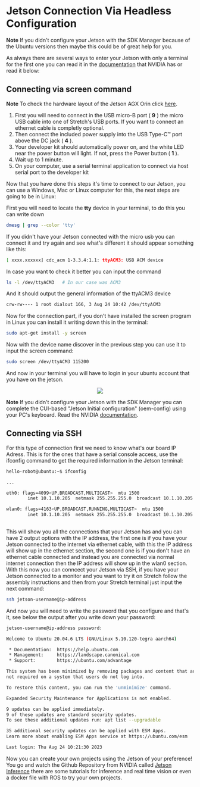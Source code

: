 # Jetson Connection Via Headless Configuration
**Note**
    If you didn't configure your Jetson with the SDK Manager because of the Ubuntu versions then maybe this could be of great help for you.

As always there are several ways to enter your Jetson with only a terminal for the first one you can read it in the [documentation](https://developer.nvidia.com/embedded/learn/get-started-jetson-agx-orin-devkit) that NVIDIA has or read it below:

## Connecting via screen command
**Note**
    To check the hardware layout of the Jetson AGX Orin click [here](https://developer.nvidia.com/embedded/learn/jetson-agx-orin-devkit-user-guide/developer_kit_layout.html).
1. First you will need to connect in the USB micro-B port ( **9** ) the micro USB cable into one of Stretch's USB ports. If you want to connect an ethernet cable is completly optional.
2. Then connect the included power supply into the USB Type-C™ port above the DC jack ( **4** ).
3. Your developer kit should automatically power on, and the white LED near the power button will light. If not, press the Power button ( **1** ).
4. Wait up to 1 minute.
5. On your computer, use a serial terminal application to connect via host serial port to the developer kit

Now that you have done this steps it's time to connect to our Jetson, you can use a Windows, Mac or Linux computer for this, the next steps are going to be in Linux:

First you will need to locate the **tty** device in your terminal, to do this you can write down

```{.bash .shell-prompt}
dmesg | grep --color 'tty'
```

If you didn't have your Jetson connected with the micro usb you can connect it and try again and see what's different it should appear something like this:
```{.bash .shell-prompt}
[ xxxx.xxxxxx] cdc_acm 1-3.3.4:1.1: ttyACM3: USB ACM device
```

In case you want to check it better you can input the command
```{.bash .shell-prompt}
ls -l /dev/ttyACM3   # In our case was ACM3
```

And it should output the general information of the ttyACM3 device
```{.bash .shell-prompt}
crw-rw---- 1 root dialout 166, 3 Aug 24 10:42 /dev/ttyACM3
```

Now for the connection part, if you don't have installed the screen program in Linux you can install it writing down this in the terminal:
```{.bash .shell-prompt}
sudo apt-get install -y screen
```

Now with the device name discover in the previous step you can use it to input the screen command:
```{.bash .shell-prompt}
sudo screen /dev/ttyACM3 115200
```
And now in your terminal you will have to login in your ubuntu account that you have on the jetson.

<p align="center">
  <img src="https://github.com/hello-robot/stretch_tool_share/assets/141784078/21aaee55-eae1-48b4-9525-691c78f3a88b"/>
</p>

**Note**
    If you didn't configure your Jetson with the SDK Manager you can complete the CUI-based "Jetson Initial configuration" (oem-config) using your PC's keyboard. Read the NVIDIA [documentation](https://developer.nvidia.com/embedded/learn/get-started-jetson-agx-orin-devkit).

## Connecting via SSH
For this type of connection first we need to know what's our board IP Adress. This is for the ones that have a serial console access, use the ifconfig command to get the required information in the Jetson terminal: 
```{.bash .shell-prompt}
hello-robot@ubuntu:~$ ifconfig

...

eth0: flags=4099<UP,BROADCAST,MULTICAST>  mtu 1500
    	inet 10.1.10.205  netmask 255.255.255.0  broadcast 10.1.10.205

wlan0: flags=4163<UP,BROADCAST,RUNNING,MULTICAST>  mtu 1500
    	inet 10.1.10.205  netmask 255.255.255.0  broadcast 10.1.10.205
    	
```
This will show you all the connections that your Jetson has and you can have 2 output options with the IP address, the first one is if you have your Jetson connected to the internet via ethernet cable, with this the IP address will show up in the ethernet section, the second one is if you don't have an ethernet cable connected and instead you are connected via normal internet connection then the IP address will show up in the wlan0 section. With this now you can conncect your Jetson via SSH, if you have your Jetson connected to a monitor and you want to try it on Stretch follow the assembly instructions and then from your Stretch terminal just input the next command:
```{.bash .shell-prompt}
ssh jetson-username@ip-address
```
And now you will need to write the password that you configure and that's it, see below the output after you write down your password:
```{.bash .shell-prompt}
jetson-username@ip-address password:

Welcome to Ubuntu 20.04.6 LTS (GNU/Linux 5.10.120-tegra aarch64)

 * Documentation:  https://help.ubuntu.com
 * Management:     https://landscape.canonical.com
 * Support:        https://ubuntu.com/advantage

This system has been minimized by removing packages and content that are
not required on a system that users do not log into.

To restore this content, you can run the 'unminimize' command.

Expanded Security Maintenance for Applications is not enabled.

9 updates can be applied immediately.
9 of these updates are standard security updates.
To see these additional updates run: apt list --upgradable

35 additional security updates can be applied with ESM Apps.
Learn more about enabling ESM Apps service at https://ubuntu.com/esm

Last login: Thu Aug 24 10:21:30 2023
```
Now you can create your own projects using the Jetson of your preference! You go and watch the Github Repository from NVIDIA called [Jetson Inference](https://github.com/dusty-nv/jetson-inference/tree/master) there are some tutorials for inference and real time vision or even a docker file with ROS to try your own projects.
